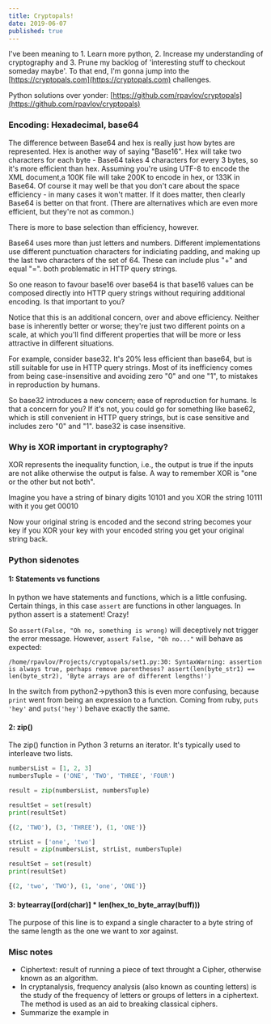 ```yaml
---
title: Cryptopals!
date: 2019-06-07
published: true
---
```


I've been meaning to 1. Learn more python, 2. Increase my understanding of cryptography and 3. Prune my backlog of 'interesting stuff to checkout someday maybe'. To that end, I'm gonna jump into the [https://cryptopals.com](https://cryptopals.com) challenges.

Python solutions over yonder: [https://github.com/rpavlov/cryptopals](https://github.com/rpavlov/cryptopals)

### Encoding: Hexadecimal, base64

The difference between Base64 and hex is really just how bytes are represented. Hex is another way of saying "Base16". Hex will take two characters for each byte - Base64 takes 4 characters for every 3 bytes, so it's more efficient than hex. Assuming you're using UTF-8 to encode the XML document,a 100K file will take 200K to encode in hex, or 133K in Base64. Of course it may well be that you don't care about the space efficiency - in many cases it won't matter. If it does matter, then clearly Base64 is better on that front. (There are alternatives which are even more efficient, but they're not as common.)

There is more to base selection than efficiency, however.

Base64 uses more than just letters and numbers. Different implementations use different punctuation characters for indiciating padding, and making up the last two characters of the set of 64. These can include plus "+" and equal "=". both problematic in HTTP query strings.

So one reason to favour base16 over base64 is that base16 values can be composed directly into HTTP query strings without requiring additional encoding. Is that important to you?

Notice that this is an additional concern, over and above efficiency. Neither base is inherently better or worse; they're just two different points on a scale, at which you'll find different properties that will be more or less attractive in different situations.

For example, consider base32. It's 20% less efficient than base64, but is still suitable for use in HTTP query strings. Most of its inefficiency comes from being case-insensitive and avoiding zero "0" and one "1", to mistakes in reproduction by humans.

So base32 introduces a new concern; ease of reproduction for humans. Is that a concern for you? If it's not, you could go for something like base62, which is still convenient in HTTP query strings, but is case sensitive and includes zero "0" and "1". base32 is case insensitive.

### Why is XOR important in cryptography?

XOR represents the inequality function, i.e., the output is true if the inputs are not alike otherwise the output is false. A way to remember XOR is "one or the other but not both".

Imagine you have a string of binary digits 10101 and you XOR the string 10111 with it you get 00010

Now your original string is encoded and the second string becomes your key if you XOR your key with your encoded string you get your original string back.

### Python sidenotes

#### 1: Statements vs functions

In python we have statements and functions, which is a little confusing. Certain things, in this case
`assert` are functions in other languages. In python assert is a statement! Crazy!

So `assert(False, "Oh no, something is wrong)` will deceptively not trigger the error message. However, `assert False, "Oh no..."` will behave as expected:

`/home/rpavlov/Projects/cryptopals/set1.py:30: SyntaxWarning: assertion is always true, perhaps remove parentheses? assert(len(byte_str1) == len(byte_str2), 'Byte arrays are of different lengths!')`

In the switch from python2->python3 this is even more confusing, because `print` went from being an expression to a function. Coming from ruby, `puts 'hey'` and `puts('hey')` behave exactly the same.

#### 2: zip()

The zip() function in Python 3 returns an iterator. It's typically used to interleave two lists.

```python
numbersList = [1, 2, 3]
numbersTuple = ('ONE', 'TWO', 'THREE', 'FOUR')

result = zip(numbersList, numbersTuple)

resultSet = set(result)
print(resultSet)

{(2, 'TWO'), (3, 'THREE'), (1, 'ONE')}

strList = ['one', 'two']
result = zip(numbersList, strList, numbersTuple)

resultSet = set(result)
print(resultSet)

{(2, 'two', 'TWO'), (1, 'one', 'ONE')}
```

#### 3: bytearray([ord(char)] * len(hex_to_byte_array(buff)))

The purpose of this line is to expand a single character to a byte string of the same length as the one we want to xor against.

### Misc notes

* Ciphertext: result of running a piece of text throught a Cipher, otherwise known as an algorithm.
* In cryptanalysis, frequency analysis (also known as counting letters) is the study of the frequency of letters or groups of letters in a ciphertext. The method is used as an aid to breaking classical ciphers.
* Summarize the example in